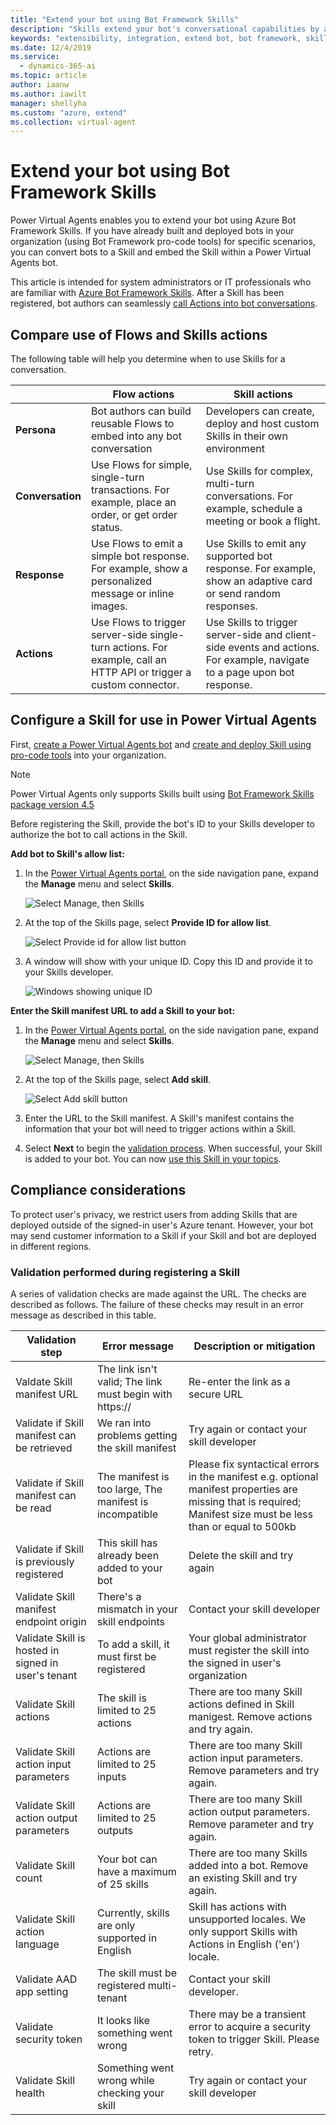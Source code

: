 ```yaml
---
title: "Extend your bot using Bot Framework Skills"
description: "Skills extend your bot's conversational capabilities by automating a series of actions within a topic. Skills enable the bot to book an appointment, send a confirmation email, manage tasks, and more."
keywords: "extensibility, integration, extend bot, bot framework, skills, custom capabilities"
ms.date: 12/4/2019
ms.service:
  - dynamics-365-ai
ms.topic: article
author: iaanw
ms.author: iawilt
manager: shellyha
ms.custom: "azure, extend"
ms.collection: virtual-agent
---
```


# Extend your bot using Bot Framework Skills

Power Virtual Agents enables you to extend your bot using Azure Bot Framework Skills. If you have already built and deployed bots in your organization (using Bot Framework pro-code tools) for specific scenarios, you can convert bots to a Skill and embed the Skill within a Power Virtual Agents bot.

This article is intended for system administrators or IT professionals who are familiar with [Azure Bot Framework Skills](/azure/bot-service/bot-builder-skills-overview?view=azure-bot-service-4.0). After a Skill has been registered, bot authors can seamlessly [call Actions into bot conversations](advanced-use-skills.md).

## Compare use of Flows and Skills actions
The following table will help you determine when to use Skills for a conversation.

|    | **Flow actions** | **Skill actions** |
| -- | -- | -- |
| **Persona** | Bot authors can build reusable Flows to embed into any bot conversation | Developers can create, deploy and host custom Skills in their own environment |
| **Conversation** | Use Flows for simple, single-turn transactions. For example, place an order, or get order status. | Use Skills for complex, multi-turn conversations. For example, schedule a meeting or book a flight. |
| **Response** | Use Flows to emit a simple bot response. For example, show a personalized message or inline images. | Use Skills to emit any supported bot response. For example, show an adaptive card or send random responses. |
| **Actions** | Use Flows to trigger server-side single-turn actions. For example, call an HTTP API or trigger a custom connector. | Use Skills to trigger server-side and client-side events and actions. For example, navigate to a page upon bot response. |


## Configure a Skill for use in Power Virtual Agents
First, [create a Power Virtual Agents bot](authoring-first-bot.md) and [create and deploy Skill using pro-code tools](https://go.microsoft.com/fwlink/?linkid=2110533) into your organization.

>[!NOTE]
>Power Virtual Agents only supports Skills built using [Bot Framework Skills package version 4.5](https://www.nuget.org/packages/Microsoft.Bot.Builder.Skills/4.5.1)

Before registering the Skill, provide the bot's ID to your Skills developer to authorize the bot to call actions in the Skill.

**Add bot to Skill's allow list:**

1. In the [Power Virtual Agents portal](https://powerva.microsoft.com), on the side navigation pane, expand the **Manage** menu and select **Skills**.

   ![Select Manage, then Skills](media/skills-menu.png)

1. At the top of the Skills page, select **Provide ID for allow list**.
 
   ![Select Provide id for allow list button](media/skills-provide-id.png)

1. A window will show with your unique ID. Copy this ID and provide it to your Skills developer.

   ![Windows showing unique ID](media/skills-provide-id-modal.png)


**Enter the Skill manifest URL to add a Skill to your bot:**

1. In the [Power Virtual Agents portal](https://powerva.microsoft.com), on the side navigation pane, expand the **Manage** menu and select **Skills**.

   ![Select Manage, then Skills](media/skills-menu.png)

1. At the top of the Skills page, select **Add skill**.
 
   ![Select Add skill button](media/skills-provide-id.png)

1. Enter the URL to the Skill manifest. A Skill's manifest contains the information that your bot will need to trigger actions within a Skill.

1. Select **Next** to begin the [validation process](#validation-performed-during-registering-a-skill). When successful, your Skill is added to your bot. You can now [use this Skill in your topics](advanced-use-skills.md). 

## Compliance considerations
To protect user's privacy, we restrict users from adding Skills that are deployed outside of the signed-in user's Azure tenant. However, your bot may send customer information to a Skill if your Skill and bot are deployed in different regions.

### Validation performed during registering a Skill

A series of validation checks are made against the URL. The checks are described as follows. The failure of these checks may result in an error message as described in this table.

Validation step|Error message|Description or mitigation
---|---|---
Valdate Skill manifest URL|The link isn't valid; The link must begin with https:// | Re-enter the link as a secure URL |
Validate if Skill manifest can be retrieved|We ran into problems getting the skill manifest| Try again or contact your skill developer
Validate if Skill manifest can be read|The manifest is too large, The manifest is incompatible| Please fix syntactical errors in the manifest e.g. optional manifest properties are missing that is required; Manifest size must be less than or equal to 500kb |
Validate if Skill is previously registered|This skill has already been added to your bot|Delete the skill and try again|
Validate Skill manifest endpoint origin|There's a mismatch in your skill endpoints|Contact your skill developer|
Validate Skill is hosted in signed in user's tenant|To add a skill, it must first be registered| Your global administrator must register the skill into the signed in user's organization |
Validate Skill actions|The skill is limited to 25 actions|There are too many Skill actions defined in Skill manigest. Remove actions and try again. |
Validate Skill action input parameters|Actions are limited to 25 inputs|There are too many Skill action input parameters. Remove parameters and try again. |
Validate Skill action output parameters|Actions are limited to 25 outputs|There are too many Skill action output parameters. Remove parameter and try again. |
Validate Skill count|Your bot can have a maximum of 25 skills| There are too many Skills added into a bot. Remove an existing Skill and try again. |
Validate Skill action language|Currently, skills are only supported in English| Skill has actions with unsupported locales. We only support Skills with Actions in English ('en') locale. |
Validate AAD app setting |The skill must be registered multi-tenant| Contact your skill developer. |
Validate security token |It looks like something went wrong|There may be a transient error to acquire a security token to trigger Skill. Please retry.|
Validate Skill health|Something went wrong while checking your skill|Try again or contact your skill developer|


